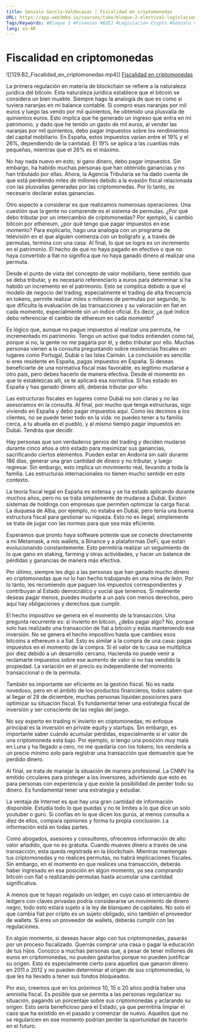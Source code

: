 ```yaml
---
title: Gonzalo García-Valdecasas | Fiscalidad en criptomonedas
URL: https://app.web3mba.io/courses/take/bloque-2-electiva1-legislacion-en-cripto/lessons/39204988-gonzalo-garcia-valdecasas-fiscalidad-en-criptomonedas
Tags/Keywords: #Bloque 2 #Finanzas #B2E1 #Legislación Crypto #Gonzalo García-Valdecasas #Fiscalidad en criptomonedas #fiscalidad
lang: es-AR
---
```

# Fiscalidad en criptomonedas
![[129.B2_Fiscalidad_en_criptomonedas.mp4]]
[Fiscalidad en criptomonedas](https://app.web3mba.io?wvideo=3cafftc966)

La primera regulación en materia de blockchain se refiere a la naturaleza jurídica del bitcoin. Esta naturaleza jurídica establece que el bitcoin se considera un bien mueble. Siempre hago la analogía de que es como si tuviera naranjas en mi balance contable. Si compro esas naranjas por mil euros y luego las vendo por mil quinientos, he obtenido una plusvalía de quinientos euros. Esto implica que he generado un ingreso que entra en mi patrimonio, y dado que he tenido un gasto de mil euros, al vender las naranjas por mil quinientos, debo pagar impuestos sobre los rendimientos del capital mobiliario. En España, estos impuestos varían entre el 19% y el 26%, dependiendo de la cantidad. El 19% se aplica a las cuantías más pequeñas, mientras que el 26% es el máximo.

No hay nada nuevo en esto; si gano dinero, debo pagar impuestos. Sin embargo, ha habido muchas personas que han obtenido ganancias y no han tributado por ellas. Ahora, la Agencia Tributaria se ha dado cuenta de que está perdiendo miles de millones debido a la evasión fiscal relacionada con las plusvalías generadas por las criptomonedas. Por lo tanto, es necesario declarar estas ganancias.

Otro aspecto a considerar es que realizamos numerosas operaciones. Una cuestión que la gente no comprende es el sistema de permutas. ¿Por qué debo tributar por un intercambio de criptomonedas? Por ejemplo, si cambio bitcoin por ethereum, ¿por qué tengo que pagar impuestos en ese momento? Para explicarlo, hago una analogía con un programa de televisión en el que alguien comienza con un bolígrafo y, a través de permutas, termina con una casa. Al final, lo que se logra es un incremento en el patrimonio. El hecho de que no haya pagado en efectivo o que no haya convertido a fiat no significa que no haya ganado dinero al realizar una permuta.

Desde el punto de vista del concepto de valor mobiliario, tiene sentido que se deba tributar, y es necesario referenciarlo a euros para determinar si ha habido un incremento en el patrimonio. Esto se complica debido a que el modelo de negocio del trading, especialmente el trading de alta frecuencia en tokens, permite realizar miles o millones de permutas por segundo, lo que dificulta la evaluación de las transacciones y su valoración en fiat en cada momento, especialmente sin un índice oficial. Es decir, ¿a qué índice debo referenciar el cambio de ethereum en cada momento?

Es lógico que, aunque no pague impuestos al realizar una permuta, he incrementado mi patrimonio. Tengo un activo que todos entienden como tal, porque si no, la gente no me pagaría por él, y debo tributar por ello. Muchas personas vienen a la consulta preguntando sobre residencias fiscales en lugares como Portugal, Dubái o las Islas Caimán. La conclusión es sencilla: si eres residente en España, pagas impuestos en España. Si deseas beneficiarte de una normativa fiscal más favorable, es legítimo mudarse a otro país, pero debes hacerlo de manera efectiva. Desde el momento en que te establezcas allí, se te aplicará esa normativa. Si has estado en España y has ganado dinero allí, deberás tributar por ello.

Las estructuras fiscales en lugares como Dubái no son claras y no las asesoramos en la consulta. Al final, por mucho que tenga estructuras, sigo viviendo en España y debo pagar impuestos aquí. Como les decimos a los clientes, no se puede tener todo en la vida: no puedes tener a tu familia cerca, a tu abuela en el pueblo, y al mismo tiempo pagar impuestos en Dubái. Tendrás que decidir.

Hay personas que son verdaderos genios del trading y deciden mudarse durante cinco años a otro estado para maximizar sus ganancias, sacrificando ciertos elementos. Pueden estar en Andorra sin salir durante 186 días, generar una gran cantidad de dinero y no tributar, y luego regresar. Sin embargo, esto implica un movimiento real, llevando a toda la familia. Las estructuras internacionales no tienen mucho sentido en este contexto.

La teoría fiscal legal en España es extensa y se ha estado aplicando durante muchos años, pero no se trata simplemente de mudarse a Dubái. Existen sistemas de holdings con empresas que permiten optimizar la carga fiscal. La duquesa de Alba, por ejemplo, no estaba en Dubái, pero tenía una buena estructura fiscal para gestionar su riqueza. Esto no es ilegal; simplemente se trata de jugar con las normas para que sea más eficiente.

Esperamos que pronto haya software potente que se conecte directamente a mi Metamask, a mis wallets, a Binance y a plataformas DeFi, que están evolucionando constantemente. Esto permitiría realizar un seguimiento de lo que gano en staking, farming y otras actividades, y hacer un balance de pérdidas y ganancias de manera más efectiva.

Por último, siempre les digo a las personas que han ganado mucho dinero en criptomonedas que no lo han hecho trabajando en una mina de león. Por lo tanto, les recomiendo que paguen los impuestos correspondientes y contribuyan al Estado democrático y social que tenemos. Si realmente deseas pagar menos, puedes mudarte a un país con menos derechos, pero aquí hay obligaciones y derechos que cumplir.

El hecho impositivo se genera en el momento de la transacción. Una pregunta recurrente es: si invierto en bitcoin, ¿debo pagar algo? No, porque solo has realizado una transacción de fiat a bitcoin y estás manteniendo esa inversión. No se genera el hecho impositivo hasta que cambies esos bitcoins a ethereum o a fiat. Esto es similar a la compra de una casa: pagas impuestos en el momento de la compra. Si el valor de tu casa se multiplica por diez debido a un desarrollo cercano, Hacienda no puede venir a reclamarte impuestos sobre ese aumento de valor si no has vendido la propiedad. La variación en el precio es independiente del momento transaccional o de la permuta.

También es importante ser eficiente en la gestión fiscal. No es nada novedoso, pero en el ámbito de los productos financieros, todos saben que al llegar el 28 de diciembre, muchas personas liquidan posiciones para optimizar su situación fiscal. Es fundamental tener una estrategia fiscal de inversión y ser consciente de las reglas del juego.

No soy experto en trading ni invierto en criptomonedas; mi enfoque principal es la inversión en private equity y startups. Sin embargo, es importante saber cuándo acumular pérdidas, especialmente si el valor de una criptomoneda está bajo. Por ejemplo, si tengo una posición muy mala en Luna y ha llegado a cero, no me quedaría con los tokens; los vendería a un precio mínimo solo para registrar una transacción que demuestre que he perdido dinero.

Al final, se trata de manejar la situación de manera profesional. La CNMV ha emitido circulares para proteger a los inversores, advirtiendo que esto es para personas con experiencia y que existe la posibilidad de perder todo su dinero. Es fundamental tener una estrategia y estudiar.

La ventaja de Internet es que hay una gran cantidad de información disponible. Estudia todo lo que puedas y no te limites a lo que dice un solo youtuber o gurú. Si confías en lo que dicen los gurús, al menos consulta a diez de ellos, compara opiniones y forma tu propia conclusión. La información está en todas partes.

Como abogados, asesores y consultores, ofrecemos información de alto valor añadido, que no es gratuita. Cuando mueves dinero a través de una transacción, esta queda registrada en la blockchain. Mientras mantengas tus criptomonedas y no realices permutas, no habrá implicaciones fiscales. Sin embargo, en el momento en que realices una transacción, deberás haber ingresado en esa posición en algún momento, ya sea comprando bitcoin con fiat o realizando permutas hasta acumular una cantidad significativa.

A menos que te hayan regalado un ledger, en cuyo caso el intercambio de ledgers con claves privadas podría considerarse un movimiento de dinero negro, todo esto estará sujeto a la ley de blanqueo de capitales. No solo el que cambia fiat por cripto es un sujeto obligado, sino también el proveedor de wallets. Si eres un proveedor de wallets, deberás cumplir con las regulaciones.

En algún momento, si deseas hacer algo con tus criptomonedas, pasarás por un proceso fiscalizado. Querrás comprar una casa o pagar la educación de tus hijos. Conozco a muchas personas que, a pesar de tener millones de euros en criptomonedas, no pueden gastarlos porque no pueden justificar su origen. Esto es especialmente cierto para aquellos que ganaron dinero en 2011 o 2012 y no pueden determinar el origen de sus criptomonedas, lo que les ha llevado a tener sus fondos bloqueados.

Por eso, creemos que en los próximos 10, 15 o 20 años podría haber una amnistía fiscal. Es posible que se permita a las personas regularizar su situación, pagando un porcentaje sobre sus criptomonedas y aclarando su origen. Esto sería beneficioso para el Estado, ya que permitiría limpiar el caos que ha existido en el pasado y comenzar de nuevo. Aquellos que no se regularicen en ese momento podrían perder la oportunidad de hacerlo en el futuro.